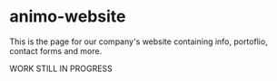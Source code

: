 # animo-website
This is the page for our company's website containing info, portoflio, contact forms and more.

WORK STILL IN PROGRESS
